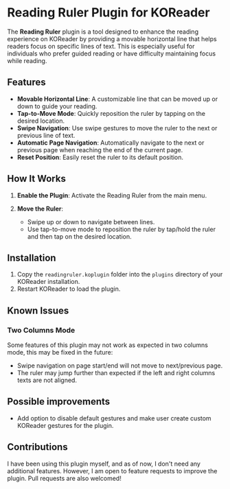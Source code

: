 # Reading Ruler Plugin for KOReader

The **Reading Ruler** plugin is a tool designed to enhance the reading experience on KOReader by providing a movable horizontal line that helps readers focus on specific lines of text. This is especially useful for individuals who prefer guided reading or have difficulty maintaining focus while reading.

## Features

- **Movable Horizontal Line**: A customizable line that can be moved up or down to guide your reading.
- **Tap-to-Move Mode**: Quickly reposition the ruler by tapping on the desired location.
- **Swipe Navigation**: Use swipe gestures to move the ruler to the next or previous line of text.
- **Automatic Page Navigation**: Automatically navigate to the next or previous page when reaching the end of the current page.
- **Reset Position**: Easily reset the ruler to its default position.

## How It Works

1. **Enable the Plugin**: Activate the Reading Ruler from the main menu.
2. **Move the Ruler**:

   - Swipe up or down to navigate between lines.
   - Use tap-to-move mode to reposition the ruler by tap/hold the ruler and then tap on the desired location.

## Installation

1. Copy the `readingruler.koplugin` folder into the `plugins` directory of your KOReader installation.
2. Restart KOReader to load the plugin.

## Known Issues

### Two Columns Mode

Some features of this plugin may not work as expected in two columns mode, this may be fixed in the future:

- Swipe navigation on page start/end will not move to next/previous page.
- The ruler may jump further than expected if the left and right columns texts are not aligned.

## Possible improvements

- Add option to disable default gestures and make user create custom KOReader gestures for the plugin.

## Contributions

I have been using this plugin myself, and as of now, I don't need any additional features. However, I am open to feature requests to improve the plugin. Pull requests are also welcomed!
